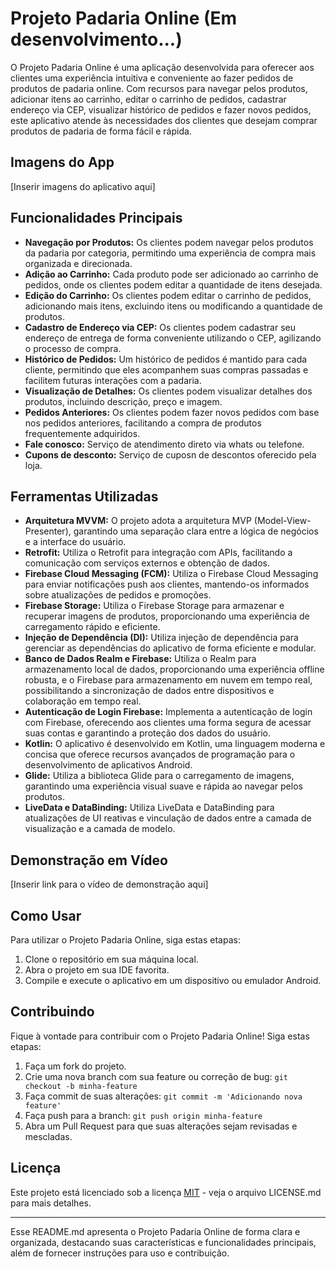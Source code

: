 # Projeto Padaria Online (Em desenvolvimento...)

O Projeto Padaria Online é uma aplicação desenvolvida para oferecer aos clientes uma experiência intuitiva e conveniente ao fazer pedidos de produtos de padaria online. Com recursos para navegar pelos produtos, adicionar itens ao carrinho, editar o carrinho de pedidos, cadastrar endereço via CEP, visualizar histórico de pedidos e fazer novos pedidos, este aplicativo atende às necessidades dos clientes que desejam comprar produtos de padaria de forma fácil e rápida.

## Imagens do App

[Inserir imagens do aplicativo aqui]

## Funcionalidades Principais

- **Navegação por Produtos:** Os clientes podem navegar pelos produtos da padaria por categoria, permitindo uma experiência de compra mais organizada e direcionada.
- **Adição ao Carrinho:** Cada produto pode ser adicionado ao carrinho de pedidos, onde os clientes podem editar a quantidade de itens desejada.
- **Edição do Carrinho:** Os clientes podem editar o carrinho de pedidos, adicionando mais itens, excluindo itens ou modificando a quantidade de produtos.
- **Cadastro de Endereço via CEP:** Os clientes podem cadastrar seu endereço de entrega de forma conveniente utilizando o CEP, agilizando o processo de compra.
- **Histórico de Pedidos:** Um histórico de pedidos é mantido para cada cliente, permitindo que eles acompanhem suas compras passadas e facilitem futuras interações com a padaria.
- **Visualização de Detalhes:** Os clientes podem visualizar detalhes dos produtos, incluindo descrição, preço e imagem.
- **Pedidos Anteriores:** Os clientes podem fazer novos pedidos com base nos pedidos anteriores, facilitando a compra de produtos frequentemente adquiridos.
- **Fale conosco:** Serviço de atendimento direto via whats ou telefone.
- **Cupons de desconto:** Serviço de cuposn de descontos oferecido pela loja.

## Ferramentas Utilizadas

- **Arquitetura MVVM:** O projeto adota a arquitetura MVP (Model-View-Presenter), garantindo uma separação clara entre a lógica de negócios e a interface do usuário.
- **Retrofit:** Utiliza o Retrofit para integração com APIs, facilitando a comunicação com serviços externos e obtenção de dados.
- **Firebase Cloud Messaging (FCM):** Utiliza o Firebase Cloud Messaging para enviar notificações push aos clientes, mantendo-os informados sobre atualizações de pedidos e promoções.
- **Firebase Storage:** Utiliza o Firebase Storage para armazenar e recuperar imagens de produtos, proporcionando uma experiência de carregamento rápido e eficiente.
- **Injeção de Dependência (DI):** Utiliza injeção de dependência para gerenciar as dependências do aplicativo de forma eficiente e modular.
- **Banco de Dados Realm e Firebase:** Utiliza o Realm para armazenamento local de dados, proporcionando uma experiência offline robusta, e o Firebase para armazenamento em nuvem em tempo real, possibilitando a sincronização de dados entre dispositivos e colaboração em tempo real.
- **Autenticação de Login Firebase:** Implementa a autenticação de login com Firebase, oferecendo aos clientes uma forma segura de acessar suas contas e garantindo a proteção dos dados do usuário.
- **Kotlin:** O aplicativo é desenvolvido em Kotlin, uma linguagem moderna e concisa que oferece recursos avançados de programação para o desenvolvimento de aplicativos Android.
- **Glide:** Utiliza a biblioteca Glide para o carregamento de imagens, garantindo uma experiência visual suave e rápida ao navegar pelos produtos.
- **LiveData e DataBinding:** Utiliza LiveData e DataBinding para atualizações de UI reativas e vinculação de dados entre a camada de visualização e a camada de modelo.

## Demonstração em Vídeo

[Inserir link para o vídeo de demonstração aqui]

## Como Usar

Para utilizar o Projeto Padaria Online, siga estas etapas:

1. Clone o repositório em sua máquina local.
2. Abra o projeto em sua IDE favorita.
3. Compile e execute o aplicativo em um dispositivo ou emulador Android.

## Contribuindo

Fique à vontade para contribuir com o Projeto Padaria Online! Siga estas etapas:

1. Faça um fork do projeto.
2. Crie uma nova branch com sua feature ou correção de bug: `git checkout -b minha-feature`
3. Faça commit de suas alterações: `git commit -m 'Adicionando nova feature'`
4. Faça push para a branch: `git push origin minha-feature`
5. Abra um Pull Request para que suas alterações sejam revisadas e mescladas.

## Licença

Este projeto está licenciado sob a licença [MIT](LICENSE.md) - veja o arquivo LICENSE.md para mais detalhes.

---

Esse README.md apresenta o Projeto Padaria Online de forma clara e organizada, destacando suas características e funcionalidades principais, além de fornecer instruções para uso e contribuição.
